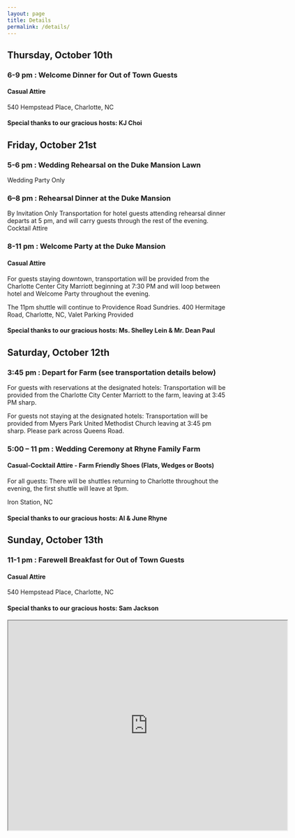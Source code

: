 ```yaml
---
layout: page
title: Details
permalink: /details/
---
```


## Thursday, October 10th

### 6-9 pm : Welcome Dinner for Out of Town Guests
#### Casual Attire
540 Hempstead Place, Charlotte, NC 

#### Special thanks to our gracious hosts: KJ Choi

## Friday, October 21st

### 5-6 pm : Wedding Rehearsal on the Duke Mansion Lawn
Wedding Party Only

### 6–8 pm : Rehearsal Dinner at the Duke Mansion
By Invitation Only
Transportation for hotel guests attending rehearsal dinner departs at 5 pm, and will carry guests through the rest of the evening.
Cocktail Attire

### 8-11 pm : Welcome Party at the Duke Mansion
#### Casual Attire
For guests staying downtown, transportation will be provided from the Charlotte Center City Marriott beginning at 7:30 PM and will loop between hotel and Welcome Party throughout the evening. 

The 11pm shuttle will continue to Providence Road Sundries.
400 Hermitage Road, Charlotte, NC, Valet Parking Provided

#### Special thanks to our gracious hosts: Ms. Shelley Lein & Mr. Dean Paul

## Saturday, October 12th
### 3:45 pm : Depart for Farm (see transportation details below)
For guests with reservations at the designated hotels: Transportation will be provided from the Charlotte City Center Marriott to the farm, leaving at 3:45 PM sharp.

For guests not staying at the designated hotels: Transportation will be provided from Myers Park United Methodist Church leaving at 3:45 pm sharp. Please park across Queens Road.

### 5:00 – 11 pm : Wedding Ceremony at Rhyne Family Farm
#### Casual-Cocktail Attire - Farm Friendly Shoes (Flats, Wedges or Boots)
For all guests: There will be shuttles returning to Charlotte throughout the evening, the first shuttle will leave at 9pm.

Iron Station, NC

#### Special thanks to our gracious hosts: Al & June Rhyne

## Sunday, October 13th
### 11-1 pm : Farewell Breakfast for Out of Town Guests
#### Casual Attire
540 Hempstead Place, Charlotte, NC

#### Special thanks to our gracious hosts: Sam Jackson


<iframe src="https://www.google.com/maps/d/embed?mid=1l-2KuiKD9YGM6nisbpKMbiqgCrjVUiKp&hl=en" width="640" height="480"></iframe>
